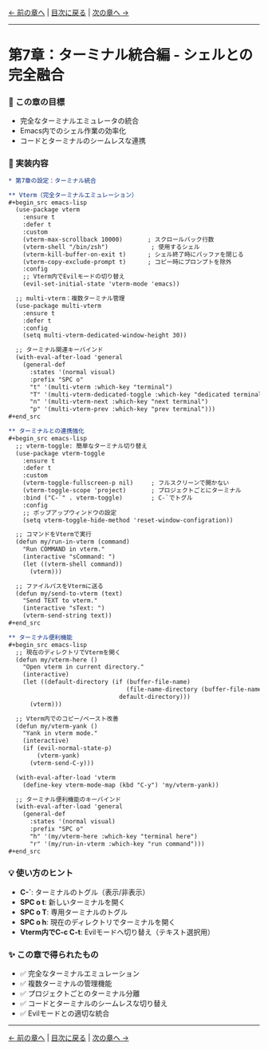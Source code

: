 [← 前の章へ](07_development.md) | [目次に戻る](00_introduction.md) | [次の章へ →](09_ui.md)

---

# 第7章：ターミナル統合編 - シェルとの完全融合

### 🎯 この章の目標
- 完全なターミナルエミュレータの統合
- Emacs内でのシェル作業の効率化
- コードとターミナルのシームレスな連携

### 📝 実装内容

```org
* 第7章の設定：ターミナル統合

** Vterm（完全ターミナルエミュレーション）
#+begin_src emacs-lisp
  (use-package vterm
    :ensure t
    :defer t
    :custom
    (vterm-max-scrollback 10000)       ; スクロールバック行数
    (vterm-shell "/bin/zsh")            ; 使用するシェル
    (vterm-kill-buffer-on-exit t)      ; シェル終了時にバッファを閉じる
    (vterm-copy-exclude-prompt t)      ; コピー時にプロンプトを除外
    :config
    ;; Vterm内でEvilモードの切り替え
    (evil-set-initial-state 'vterm-mode 'emacs))

  ;; multi-vterm：複数ターミナル管理
  (use-package multi-vterm
    :ensure t
    :defer t
    :config
    (setq multi-vterm-dedicated-window-height 30))

  ;; ターミナル関連キーバインド
  (with-eval-after-load 'general
    (general-def
      :states '(normal visual)
      :prefix "SPC o"
      "t" '(multi-vterm :which-key "terminal")
      "T" '(multi-vterm-dedicated-toggle :which-key "dedicated terminal")
      "n" '(multi-vterm-next :which-key "next terminal")
      "p" '(multi-vterm-prev :which-key "prev terminal")))
#+end_src

** ターミナルとの連携強化
#+begin_src emacs-lisp
  ;; vterm-toggle: 簡単なターミナル切り替え
  (use-package vterm-toggle
    :ensure t
    :defer t
    :custom
    (vterm-toggle-fullscreen-p nil)     ; フルスクリーンで開かない
    (vterm-toggle-scope 'project)       ; プロジェクトごとにターミナル
    :bind ("C-`" . vterm-toggle)        ; C-`でトグル
    :config
    ;; ポップアップウィンドウの設定
    (setq vterm-toggle-hide-method 'reset-window-configration))

  ;; コマンドをVtermで実行
  (defun my/run-in-vterm (command)
    "Run COMMAND in vterm."
    (interactive "sCommand: ")
    (let ((vterm-shell command))
      (vterm)))

  ;; ファイルパスをVtermに送る
  (defun my/send-to-vterm (text)
    "Send TEXT to vterm."
    (interactive "sText: ")
    (vterm-send-string text))
#+end_src

** ターミナル便利機能
#+begin_src emacs-lisp
  ;; 現在のディレクトリでVtermを開く
  (defun my/vterm-here ()
    "Open vterm in current directory."
    (interactive)
    (let ((default-directory (if (buffer-file-name)
                                 (file-name-directory (buffer-file-name))
                               default-directory)))
      (vterm)))

  ;; Vterm内でのコピー/ペースト改善
  (defun my/vterm-yank ()
    "Yank in vterm mode."
    (interactive)
    (if (evil-normal-state-p)
        (vterm-yank)
      (vterm-send-C-y)))

  (with-eval-after-load 'vterm
    (define-key vterm-mode-map (kbd "C-y") 'my/vterm-yank))

  ;; ターミナル便利機能のキーバインド
  (with-eval-after-load 'general
    (general-def
      :states '(normal visual)
      :prefix "SPC o"
      "h" '(my/vterm-here :which-key "terminal here")
      "r" '(my/run-in-vterm :which-key "run command")))
#+end_src
```

### 💡 使い方のヒント

- **C-`**: ターミナルのトグル（表示/非表示）
- **SPC o t**: 新しいターミナルを開く
- **SPC o T**: 専用ターミナルのトグル
- **SPC o h**: 現在のディレクトリでターミナルを開く
- **Vterm内でC-c C-t**: Evilモードへ切り替え（テキスト選択用）

### ✨ この章で得られたもの
- ✅ 完全なターミナルエミュレーション
- ✅ 複数ターミナルの管理機能
- ✅ プロジェクトごとのターミナル分離
- ✅ コードとターミナルのシームレスな切り替え
- ✅ Evilモードとの適切な統合

---

[← 前の章へ](07_development.md) | [目次に戻る](00_introduction.md) | [次の章へ →](09_ui.md)